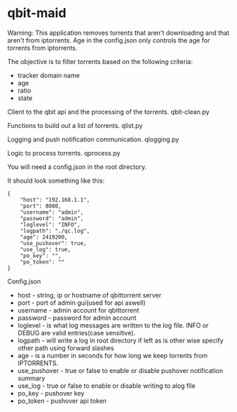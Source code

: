 # qbit-maid

Warning: This application removes torrents that aren't downloading and that aren't from iptorrents. Age in the config.json only controls the age for torrents from iptorrents.

The objective is to filter torrents based on the following criteria:
- tracker domain name
- age
- ratio
- state

Client to the qbit api and the processing of the torrents.
qbit-clean.py

Functions to build out a list of torrents.
qlist.py

Logging and push notification communication.
qlogging.py

Logic to process torrents.
qprocess.py

You will need a config.json in the root directory.

It should look something like this:
```
{
    "host": "192.168.1.1",
    "port": 8080,
    "username": "admin",
    "password": "admin",
    "loglevel": "INFO",
    "logpath": "./qc.log",
    "age": 2419200,
    "use_pushover": true,
    "use_log": true,
    "po_key": "",
    "po_token": ""
}
```
Config.json
- host - string, ip or hostname of qbittorrent server
- port - port of admin gui(used for api aswell)
- username - admin account for qbittorrent
- password - password for admin account
- loglevel - is what log messages are written to the log file. INFO or DEBUG are valid entries(case sensitive).
- logpath - will write a log in root directory if left as is other wise specify other path using forward slashes
- age - is a number in seconds for how long we keep torrents from IPTORRENTS.
- use_pushover - true or false to enable or disable pushover notification summary
- use_log - true or false to enable or disable writing to alog file
- po_key - pushover key
- po_token - pushover api token